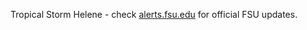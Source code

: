 [](http://alerts.fsu.edu/)Tropical Storm Helene - check [alerts.fsu.edu](http://alerts.fsu.edu/) for official FSU updates.